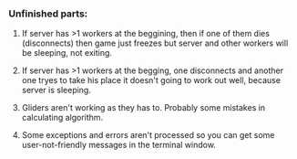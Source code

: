 ### Unfinished parts:

1. If server has >1 workers at the beggining, then if one of them dies (disconnects) then game just freezes but server and other workers will be sleeping, not exiting.

2. If server has >1 workers at the begging, one disconnects and another one tryes to take his place it doesn't going to work out well, because server is sleeping.

3. Gliders aren't working as they has to. Probably some mistakes in calculating algorithm.

4. Some exceptions and errors aren't processed so you can get some user-not-friendly messages in the terminal window.
